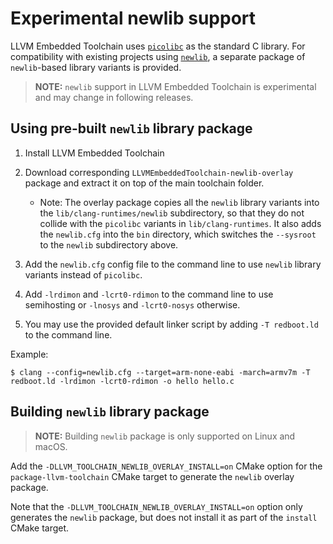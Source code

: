 # Experimental newlib support

LLVM Embedded Toolchain uses [`picolibc`](https://github.com/picolibc/picolibc)
as the standard C library. For compatibility with existing projects using
[`newlib`](https://sourceware.org/newlib/), a separate package of `newlib`-based
library variants is provided.

> **NOTE:**  `newlib` support in LLVM Embedded Toolchain is experimental
> and may change in following releases.

## Using pre-built `newlib` library package

1. Install LLVM Embedded Toolchain
1. Download corresponding `LLVMEmbeddedToolchain-newlib-overlay` package
and extract it on top of the main toolchain folder.

    * Note: The overlay package copies all the `newlib` library variants into the
    `lib/clang-runtimes/newlib` subdirectory, so that they do not collide with
    the `picolibc` variants in `lib/clang-runtimes`.
    It also adds the `newlib.cfg` into the `bin` directory,
    which switches the `--sysroot` to the `newlib` subdirectory above. 

1. Add the `newlib.cfg` config file to the command line to use `newlib`
library variants instead of `picolibc`.
1. Add `-lrdimon` and `-lcrt0-rdimon` to the command line to use semihosting
or `-lnosys` and `-lcrt0-nosys` otherwise.
1. You may use the provided default linker script by adding `-T redboot.ld`
to the command line.

Example:
```
$ clang --config=newlib.cfg --target=arm-none-eabi -march=armv7m -T redboot.ld -lrdimon -lcrt0-rdimon -o hello hello.c
```

## Building `newlib` library package

> **NOTE:**  Building `newlib` package is only supported on Linux and macOS.

Add the `-DLLVM_TOOLCHAIN_NEWLIB_OVERLAY_INSTALL=on` CMake option for the
`package-llvm-toolchain` CMake target to generate the `newlib` overlay package.

Note that the `-DLLVM_TOOLCHAIN_NEWLIB_OVERLAY_INSTALL=on` option only generates
the `newlib` package, but does not install it as part of the `install` CMake
target.